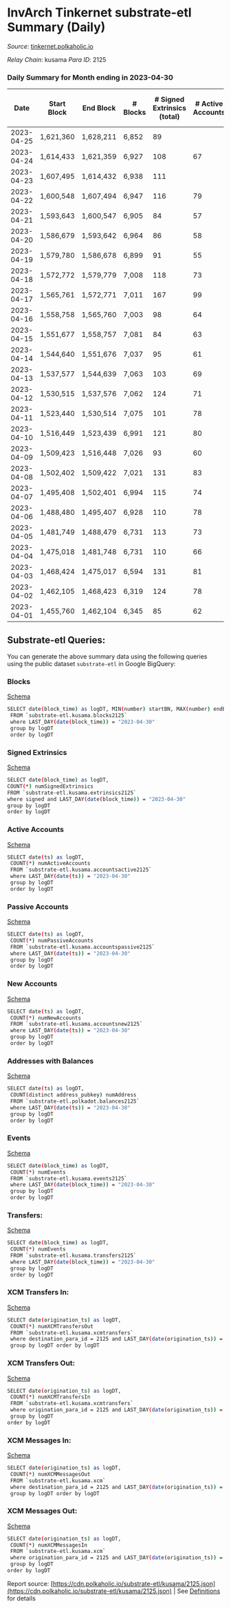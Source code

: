 # InvArch Tinkernet substrate-etl Summary (Daily)

_Source_: [tinkernet.polkaholic.io](https://tinkernet.polkaholic.io)

*Relay Chain*: kusama
*Para ID*: 2125



### Daily Summary for Month ending in 2023-04-30


| Date | Start Block | End Block | # Blocks  | # Signed Extrinsics (total) | # Active Accounts | # Passive | # New | # Addresses with Balances | # Events | # Transfers | # XCM Transfers In | # XCM Transfers Out | # XCM In | # XCM Out | Issues | 
| ---- | ----------- | --------- | --------  | --------------------------- | ----------------- | --------- | ----- | ------------------------- | -------- | ----------- | ------------------ | ------------------- | -------- | --------- | ------ |
| 2023-04-25 | 1,621,360 | 1,628,211 | 6,852  | 89 |  |  |  |  | 17,397 | 1,552  |   |   |  |  |  |
| 2023-04-24 | 1,614,433 | 1,621,359 | 6,927  | 108 | 67 | 3 |  | 7,721 | 17,722 | 1,841  | 2  | 4  | 2 | 4 |  |
| 2023-04-23 | 1,607,495 | 1,614,432 | 6,938  | 111 |  |  |  | 7,721 | 18,550 | 1,937  | 2  | 8  | 2 | 8 |  |
| 2023-04-22 | 1,600,548 | 1,607,494 | 6,947  | 116 | 79 | 3 |  | 7,721 | 17,537 | 1,736  | 3  | 26  | 3 | 26 |  |
| 2023-04-21 | 1,593,643 | 1,600,547 | 6,905  | 84 | 57 | 3 |  | 7,721 | 17,242 | 1,573  | 1  | 6  | 1 | 6 |  |
| 2023-04-20 | 1,586,679 | 1,593,642 | 6,964  | 86 | 58 | 3 |  | 7,721 | 17,260 | 1,542  | 4  | 6  | 3 | 6 |  |
| 2023-04-19 | 1,579,780 | 1,586,678 | 6,899  | 91 | 55 | 3 |  | 7,721 | 17,366 | 1,728  | 2  | 5  | 2 | 5 |  |
| 2023-04-18 | 1,572,772 | 1,579,779 | 7,008  | 118 | 73 | 4 | 1 | 7,721 | 18,011 | 1,966  | 2  | 7  | 2 | 7 |  |
| 2023-04-17 | 1,565,761 | 1,572,771 | 7,011  | 167 | 99 | 5 | 1 | 7,720 | 19,536 | 2,413  | 4  | 1  | 4 | 1 |  |
| 2023-04-16 | 1,558,758 | 1,565,760 | 7,003  | 98 | 64 | 4 | 1 | 7,720 | 17,406 | 1,832  |   | 3  |  | 3 |  |
| 2023-04-15 | 1,551,677 | 1,558,757 | 7,081  | 84 | 63 | 3 |  | 7,719 | 17,694 | 1,669  | 1  | 7  | 1 | 7 |  |
| 2023-04-14 | 1,544,640 | 1,551,676 | 7,037  | 95 | 61 | 3 |  | 7,719 | 17,268 | 1,779  |   | 5  |  | 5 |  |
| 2023-04-13 | 1,537,577 | 1,544,639 | 7,063  | 103 | 69 | 3 |  | 7,719 | 17,958 | 1,794  | 3  | 2  | 3 | 2 |  |
| 2023-04-12 | 1,530,515 | 1,537,576 | 7,062  | 124 | 71 | 3 |  | 7,719 | 18,264 | 2,109  |   | 10  |  | 10 |  |
| 2023-04-11 | 1,523,440 | 1,530,514 | 7,075  | 101 | 78 | 3 |  | 7,719 | 18,008 | 1,816  |   | 5  |  | 6 |  |
| 2023-04-10 | 1,516,449 | 1,523,439 | 6,991  | 121 | 80 | 3 |  | 7,729 | 18,554 | 2,059  | 1  | 9  | 1 | 9 |  |
| 2023-04-09 | 1,509,423 | 1,516,448 | 7,026  | 93 | 60 | 4 |  | 7,729 | 17,618 | 1,819  |   | 4  |  | 4 |  |
| 2023-04-08 | 1,502,402 | 1,509,422 | 7,021  | 131 | 83 | 3 |  | 7,732 | 18,804 | 2,455  | 1  | 8  | 1 | 8 |  |
| 2023-04-07 | 1,495,408 | 1,502,401 | 6,994  | 115 | 74 | 3 |  | 7,732 | 18,005 | 2,206  | 2  | 8  | 2 | 8 |  |
| 2023-04-06 | 1,488,480 | 1,495,407 | 6,928  | 110 | 78 | 3 |  | 7,734 | 17,955 | 2,243  | 1  | 4  | 1 | 4 |  |
| 2023-04-05 | 1,481,749 | 1,488,479 | 6,731  | 113 | 73 | 4 |  | 7,740 | 17,334 | 2,110  | 1  | 9  | 1 | 10 |  |
| 2023-04-04 | 1,475,018 | 1,481,748 | 6,731  | 110 | 66 | 3 |  | 7,741 | 16,849 | 1,929  | 1  | 7  | 1 | 7 |  |
| 2023-04-03 | 1,468,424 | 1,475,017 | 6,594  | 131 | 81 | 5 |  | 7,741 | 17,429 | 2,391  | 4  | 7  | 4 | 8 |  |
| 2023-04-02 | 1,462,105 | 1,468,423 | 6,319  | 124 | 78 | 5 | 3 | 7,741 | 16,297 | 2,029  | 3  | 3  | 3 | 3 |  |
| 2023-04-01 | 1,455,760 | 1,462,104 | 6,345  | 85 | 62 | 3 |  | 7,739 | 15,714 | 1,678  |   | 2  |  | 2 |  |

## Substrate-etl Queries:
You can generate the above summary data using the following queries using the public dataset `substrate-etl` in Google BigQuery:


### Blocks 

[Schema](https://github.com/colorfulnotion/substrate-etl/blob/main/schema/blocks.json)

```bash
SELECT date(block_time) as logDT, MIN(number) startBN, MAX(number) endBN, COUNT(*) numBlocks 
 FROM `substrate-etl.kusama.blocks2125`  
 where LAST_DAY(date(block_time)) = "2023-04-30" 
 group by logDT 
 order by logDT
```

### Signed Extrinsics 

[Schema](https://github.com/colorfulnotion/substrate-etl/blob/main/schema/extrinsics.json)

```bash
SELECT date(block_time) as logDT, 
COUNT(*) numSignedExtrinsics 
FROM `substrate-etl.kusama.extrinsics2125`  
where signed and LAST_DAY(date(block_time)) = "2023-04-30" 
group by logDT 
order by logDT
```

### Active Accounts 

[Schema](https://github.com/colorfulnotion/substrate-etl/blob/main/schema/accountsactive.json)

```bash
SELECT date(ts) as logDT, 
 COUNT(*) numActiveAccounts 
 FROM `substrate-etl.kusama.accountsactive2125` 
 where LAST_DAY(date(ts)) = "2023-04-30" 
 group by logDT 
 order by logDT
```

### Passive Accounts 

[Schema](https://github.com/colorfulnotion/substrate-etl/blob/main/schema/accountspassive.json)

```bash
SELECT date(ts) as logDT, 
 COUNT(*) numPassiveAccounts 
 FROM `substrate-etl.kusama.accountspassive2125` 
 where LAST_DAY(date(ts)) = "2023-04-30" 
 group by logDT 
 order by logDT
```

### New Accounts 

[Schema](https://github.com/colorfulnotion/substrate-etl/blob/main/schema/accountsnew.json)

```bash
SELECT date(ts) as logDT, 
 COUNT(*) numNewAccounts 
 FROM `substrate-etl.kusama.accountsnew2125` 
 where LAST_DAY(date(ts)) = "2023-04-30" 
 group by logDT
 order by logDT
```

### Addresses with Balances 

[Schema](https://github.com/colorfulnotion/substrate-etl/blob/main/schema/balances.json)

```bash
SELECT date(ts) as logDT,
 COUNT(distinct address_pubkey) numAddress 
 FROM `substrate-etl.polkadot.balances2125` 
 where LAST_DAY(date(ts)) = "2023-04-30" 
 group by logDT 
 order by logDT
```

### Events 

[Schema](https://github.com/colorfulnotion/substrate-etl/blob/main/schema/events.json)

```bash
SELECT date(block_time) as logDT, 
 COUNT(*) numEvents 
 FROM `substrate-etl.kusama.events2125` 
 where LAST_DAY(date(block_time)) = "2023-04-30" 
 group by logDT 
 order by logDT
```

### Transfers:

[Schema](https://github.com/colorfulnotion/substrate-etl/blob/main/schema/transfers.json)

```bash
SELECT date(block_time) as logDT, 
 COUNT(*) numEvents 
 FROM `substrate-etl.kusama.transfers2125` 
 where LAST_DAY(date(block_time)) = "2023-04-30" 
 group by logDT 
 order by logDT
```

### XCM Transfers In: 

[Schema](https://github.com/colorfulnotion/substrate-etl/blob/main/schema/xcmtransfers.json)

```bash
SELECT date(origination_ts) as logDT, 
 COUNT(*) numXCMTransfersOut 
 FROM `substrate-etl.kusama.xcmtransfers` 
 where destination_para_id = 2125 and LAST_DAY(date(origination_ts)) = "2023-04-30" 
 group by logDT order by logDT
```

### XCM Transfers Out: 

[Schema](https://github.com/colorfulnotion/substrate-etl/blob/main/schema/xcmtransfers.json)

```bash
SELECT date(origination_ts) as logDT, 
 COUNT(*) numXCMTransfersIn 
 FROM `substrate-etl.kusama.xcmtransfers` 
 where origination_para_id = 2125 and LAST_DAY(date(origination_ts)) = "2023-04-30" 
 group by logDT 
order by logDT
```

### XCM Messages In: 

[Schema](https://github.com/colorfulnotion/substrate-etl/blob/main/schema/xcm.json)

```bash
SELECT date(origination_ts) as logDT, 
 COUNT(*) numXCMMessagesOut 
 FROM `substrate-etl.kusama.xcm` 
 where destination_para_id = 2125 and LAST_DAY(date(origination_ts)) = "2023-04-30" 
 group by logDT order by logDT
```

### XCM Messages Out: 

[Schema](https://github.com/colorfulnotion/substrate-etl/blob/main/schema/xcm.json)

```bash
SELECT date(origination_ts) as logDT, 
 COUNT(*) numXCMMessagesIn 
 FROM `substrate-etl.kusama.xcm` 
 where origination_para_id = 2125 and LAST_DAY(date(origination_ts)) = "2023-04-30" 
 group by logDT 
order by logDT
```


Report source: [https://cdn.polkaholic.io/substrate-etl/kusama/2125.json](https://cdn.polkaholic.io/substrate-etl/kusama/2125.json) | See [Definitions](/DEFINITIONS.md) for details
